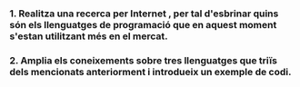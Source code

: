 ### 1. Realitza una recerca per Internet , per tal d'esbrinar quins són els llenguatges de programació que en aquest moment s'estan utilitzant més en el mercat.

### 2. Amplia els coneixements sobre tres llenguatges que triïs dels mencionats anteriorment i introdueix un exemple de codi.
